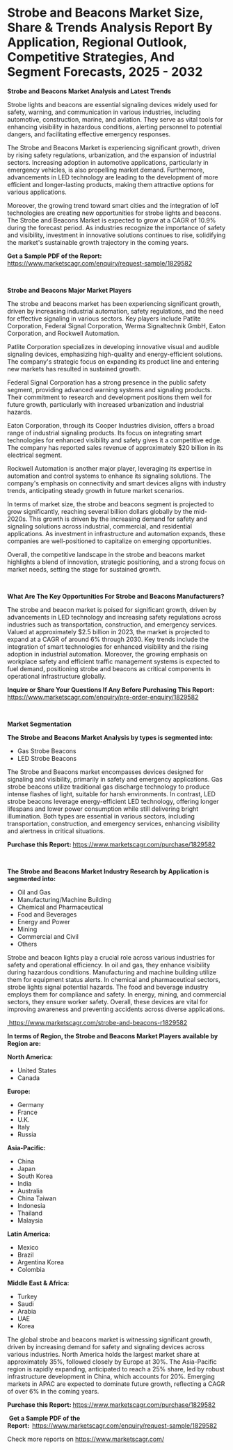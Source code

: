<p><h1>Strobe and Beacons Market Size, Share & Trends Analysis Report By Application, Regional Outlook, Competitive Strategies, And Segment Forecasts, 2025 - 2032</h1></p><p><strong>Strobe and Beacons Market Analysis and Latest Trends</strong></p>
<p><p>Strobe lights and beacons are essential signaling devices widely used for safety, warning, and communication in various industries, including automotive, construction, marine, and aviation. They serve as vital tools for enhancing visibility in hazardous conditions, alerting personnel to potential dangers, and facilitating effective emergency responses.</p><p>The Strobe and Beacons Market is experiencing significant growth, driven by rising safety regulations, urbanization, and the expansion of industrial sectors. Increasing adoption in automotive applications, particularly in emergency vehicles, is also propelling market demand. Furthermore, advancements in LED technology are leading to the development of more efficient and longer-lasting products, making them attractive options for various applications.</p><p>Moreover, the growing trend toward smart cities and the integration of IoT technologies are creating new opportunities for strobe lights and beacons. The Strobe and Beacons Market is expected to grow at a CAGR of 10.9% during the forecast period. As industries recognize the importance of safety and visibility, investment in innovative solutions continues to rise, solidifying the market's sustainable growth trajectory in the coming years.</p></p>
<p><strong>Get a Sample PDF of the Report:&nbsp;</strong> <a href="https://www.marketscagr.com/enquiry/request-sample/1829582?utm_campaign=2097&utm_medium=2&utm_source=Github&utm_content=ia&utm_term=13022025&utm_id=strobe-and-beacons">https://www.marketscagr.com/enquiry/request-sample/1829582</a></p>
<p>&nbsp;</p>
<p><strong>Strobe and Beacons Major Market Players</strong></p>
<p><p>The strobe and beacons market has been experiencing significant growth, driven by increasing industrial automation, safety regulations, and the need for effective signaling in various sectors. Key players include Patlite Corporation, Federal Signal Corporation, Werma Signaltechnik GmbH, Eaton Corporation, and Rockwell Automation.</p><p>Patlite Corporation specializes in developing innovative visual and audible signaling devices, emphasizing high-quality and energy-efficient solutions. The company's strategic focus on expanding its product line and entering new markets has resulted in sustained growth. </p><p>Federal Signal Corporation has a strong presence in the public safety segment, providing advanced warning systems and signaling products. Their commitment to research and development positions them well for future growth, particularly with increased urbanization and industrial hazards.</p><p>Eaton Corporation, through its Cooper Industries division, offers a broad range of industrial signaling products. Its focus on integrating smart technologies for enhanced visibility and safety gives it a competitive edge. The company has reported sales revenue of approximately $20 billion in its electrical segment.</p><p>Rockwell Automation is another major player, leveraging its expertise in automation and control systems to enhance its signaling solutions. The company's emphasis on connectivity and smart devices aligns with industry trends, anticipating steady growth in future market scenarios.</p><p>In terms of market size, the strobe and beacons segment is projected to grow significantly, reaching several billion dollars globally by the mid-2020s. This growth is driven by the increasing demand for safety and signaling solutions across industrial, commercial, and residential applications. As investment in infrastructure and automation expands, these companies are well-positioned to capitalize on emerging opportunities. </p><p>Overall, the competitive landscape in the strobe and beacons market highlights a blend of innovation, strategic positioning, and a strong focus on market needs, setting the stage for sustained growth.</p></p>
<p>&nbsp;</p>
<p><strong>What Are The Key Opportunities For Strobe and Beacons Manufacturers?</strong></p>
<p><p>The strobe and beacon market is poised for significant growth, driven by advancements in LED technology and increasing safety regulations across industries such as transportation, construction, and emergency services. Valued at approximately $2.5 billion in 2023, the market is projected to expand at a CAGR of around 6% through 2030. Key trends include the integration of smart technologies for enhanced visibility and the rising adoption in industrial automation. Moreover, the growing emphasis on workplace safety and efficient traffic management systems is expected to fuel demand, positioning strobe and beacons as critical components in operational infrastructure globally.</p></p>
<p><strong>Inquire or Share Your Questions If Any Before Purchasing This Report:</strong> <a href="https://www.marketscagr.com/enquiry/pre-order-enquiry/1829582?utm_campaign=2097&utm_medium=2&utm_source=Github&utm_content=ia&utm_term=13022025&utm_id=strobe-and-beacons">https://www.marketscagr.com/enquiry/pre-order-enquiry/1829582</a></p>
<p>&nbsp;</p>
<p><strong>Market Segmentation</strong></p>
<p><strong>The Strobe and Beacons Market Analysis by types is segmented into:</strong></p>
<p><ul><li>Gas Strobe Beacons</li><li>LED Strobe Beacons</li></ul></p>
<p><p>The Strobe and Beacons market encompasses devices designed for signaling and visibility, primarily in safety and emergency applications. Gas strobe beacons utilize traditional gas discharge technology to produce intense flashes of light, suitable for harsh environments. In contrast, LED strobe beacons leverage energy-efficient LED technology, offering longer lifespans and lower power consumption while still delivering bright illumination. Both types are essential in various sectors, including transportation, construction, and emergency services, enhancing visibility and alertness in critical situations.</p></p>
<p><strong>Purchase this Report:&nbsp;</strong><a href="https://www.marketscagr.com/purchase/1829582?utm_campaign=2097&utm_medium=2&utm_source=Github&utm_content=ia&utm_term=13022025&utm_id=strobe-and-beacons">https://www.marketscagr.com/purchase/1829582</a></p>
<p>&nbsp;</p>
<p><strong>The Strobe and Beacons Market Industry Research by Application is segmented into:</strong></p>
<p><ul><li>Oil and Gas</li><li>Manufacturing/Machine Building</li><li>Chemical and Pharmaceutical</li><li>Food and Beverages</li><li>Energy and Power</li><li>Mining</li><li>Commercial and Civil</li><li>Others</li></ul></p>
<p><p>Strobe and beacon lights play a crucial role across various industries for safety and operational efficiency. In oil and gas, they enhance visibility during hazardous conditions. Manufacturing and machine building utilize them for equipment status alerts. In chemical and pharmaceutical sectors, strobe lights signal potential hazards. The food and beverage industry employs them for compliance and safety. In energy, mining, and commercial sectors, they ensure worker safety. Overall, these devices are vital for improving awareness and preventing accidents across diverse applications.</p></p>
<p><a href="https://www.marketscagr.com/strobe-and-beacons-r1829582?utm_campaign=2097&utm_medium=2&utm_source=Github&utm_content=ia&utm_term=13022025&utm_id=strobe-and-beacons">&nbsp;https://www.marketscagr.com/strobe-and-beacons-r1829582</a></p>
<p><strong>In terms of Region, the Strobe and Beacons Market Players available by Region are:</strong></p>
<p>
    <p> <strong> North America: </strong>
        <ul>
            <li>United States</li>
            <li>Canada</li>
        </ul>
        </p> 
    <p> <strong> Europe: </strong>
        <ul>
            <li>Germany</li>
            <li>France</li>
            <li>U.K.</li>
            <li>Italy</li>
            <li>Russia</li>
        </ul>
        </p> 
    <p> <strong> Asia-Pacific: </strong>
        <ul>
            <li>China</li>
            <li>Japan</li>
            <li>South Korea</li>
            <li>India</li>
            <li>Australia</li>
            <li>China Taiwan</li>
            <li>Indonesia</li>
            <li>Thailand</li>
            <li>Malaysia</li>
        </ul>
        </p> 
    <p> <strong> Latin America: </strong>
        <ul>
            <li>Mexico</li>
            <li>Brazil</li>
            <li>Argentina Korea</li>
            <li>Colombia</li>
        </ul>
        </p> 
    <p> <strong> Middle East & Africa: </strong>
        <ul>
            <li>Turkey</li>
            <li>Saudi</li>
            <li>Arabia</li>
            <li>UAE</li>
            <li>Korea</li>
        </ul>
    </p>
    </p>
<p><p>The global strobe and beacons market is witnessing significant growth, driven by increasing demand for safety and signaling devices across various industries. North America holds the largest market share at approximately 35%, followed closely by Europe at 30%. The Asia-Pacific region is rapidly expanding, anticipated to reach a 25% share, led by robust infrastructure development in China, which accounts for 20%. Emerging markets in APAC are expected to dominate future growth, reflecting a CAGR of over 6% in the coming years.</p></p>
<p><strong>Purchase this Report: </strong><a href="https://www.marketscagr.com/purchase/1829582?utm_campaign=2097&utm_medium=2&utm_source=Github&utm_content=ia&utm_term=13022025&utm_id=strobe-and-beacons">https://www.marketscagr.com/purchase/1829582</a></p>
<p>&nbsp;<strong>Get a Sample PDF of the Report:&nbsp;&nbsp;</strong><a href="https://www.marketscagr.com/enquiry/request-sample/1829582?utm_campaign=2097&utm_medium=2&utm_source=Github&utm_content=ia&utm_term=13022025&utm_id=strobe-and-beacons">https://www.marketscagr.com/enquiry/request-sample/1829582</a></p>
<p><strong></strong></p>
<p>Check more reports on <a href="https://www.marketscagr.com/?utm_campaign=2097&utm_medium=2&utm_source=Github&utm_content=ia&utm_term=13022025&utm_id=strobe-and-beacons">https://www.marketscagr.com/</a></p>